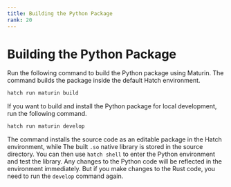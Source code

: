 ```yaml
---
title: Building the Python Package
rank: 20
---
```


# Building the Python Package

Run the following command to build the Python package using Maturin. The command builds the package inside the default
Hatch environment.

```bash
hatch run maturin build
```

If you want to build and install the Python package for local development, run the following command.

```bash
hatch run maturin develop
```

The command installs the source code as an editable package in the Hatch environment, while
The built `.so` native library is stored in the source directory. You can then use `hatch shell`
to enter the Python environment and test the library. Any changes to the Python code will be reflected in the
environment immediately. But if you make changes to the Rust code, you need to run the `develop` command again.
